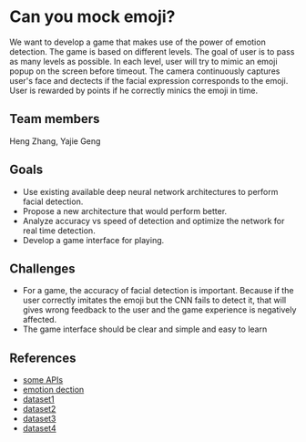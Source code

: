 # Can you mock emoji?
We want to develop a game that makes use of the power of emotion detection. The game is based on different levels. The goal of user is to pass as many levels as possible. In each level, user will try to mimic an emoji popup on the screen before timeout. The camera continuously captures user's face and dectects if the facial expression corresponds to the emoji. User is rewarded by points if he correctly minics the emoji in time.

## Team members
Heng Zhang, Yajie Geng

## Goals
* Use existing available deep neural network architectures to perform facial detection.
* Propose a new architecture that would perform better.
* Analyze accuracy vs speed of detection and optimize the network for real time detection.
* Develop a game interface for playing.

## Challenges
* For a game, the accuracy of facial detection is important. Because if the user correctly imitates the emoji but the CNN fails to detect it, that will gives wrong feedback to the user and the game experience is negatively affected.
* The game interface should be clear and simple and easy to learn

## References
* [some APIs](https://nordicapis.com/20-emotion-recognition-apis-that-will-leave-you-impressed-and-concerned/)
* [emotion dection](https://www.kaggle.com/c/emotion-detection-from-facial-expressions)
* [dataset1](http://vis-www.cs.umass.edu/lfw/#download)
* [dataset2](http://www.kasrl.org/jaffe.html)
* [dataset3](http://cvit.iiit.ac.in/projects/IMFDB/)
* [dataset4](http://vision.ucsd.edu/~iskwak/ExtYaleDatabase/ExtYaleB.html)
